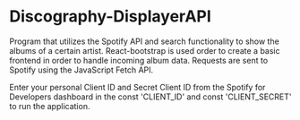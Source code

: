 # Discography-DisplayerAPI
Program that utilizes the Spotify API and search functionality to show the albums of a certain artist. 
React-bootstrap is used order to create a basic frontend in order to handle incoming album data.
Requests are sent to Spotify using the JavaScript Fetch API.

Enter your personal Client ID and Secret Client ID from the Spotify for Developers dashboard in the const 'CLIENT_ID' and const 'CLIENT_SECRET' to run the application.
